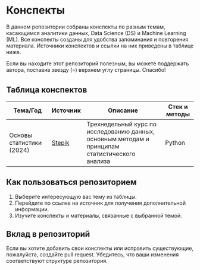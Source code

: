 # Конспекты

В данном репозитории собраны конспекты по разным темам, касающимся аналитики данных, Data Science (DS) и Machine Learning (ML). Все конспекты созданы для удобства запоминания и повторения материала. Источники конспектов и ссылки на них приведены в таблице ниже.

Если вы находите этот репозиторий полезным, вы можете поддержать автора, поставив звезду (`⭐️`) верхнем углу страницы. Спасибо!

## Таблица конспектов

| Тема/Год               | Источник                                      | Описание                                                                 | Стек и методы |
|------------------------|-----------------------------------------------|-------------------------------------------------------------------------|---------------|
| Основы статистики (2024) | [Stepik](https://stepik.org/course/76/syllabus) | Трехнедельный курс по исследованию данных, основным методам и принципам статистического анализа | Python        |

## Как пользоваться репозиторием

1. Выберите интересующую вас тему из таблицы.
2. Перейдите по ссылке на источник для получения дополнительной информации.
3. Изучите конспекты и материалы, связанные с выбранной темой.

## Вклад в репозиторий

Если вы хотите добавить свои конспекты или исправить существующие, пожалуйста, создайте pull request. Убедитесь, что ваши изменения соответствуют структуре репозитория.
